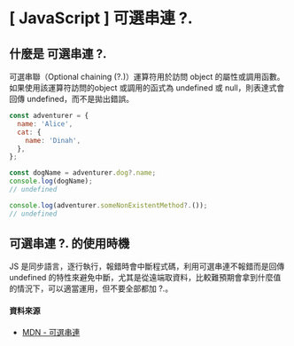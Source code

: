 # \[ JavaScript ] 可選串連 ?.
## 什麼是 可選串連 ?.
可選串聯（Optional chaining (?.)）運算符用於訪問 object 的屬性或調用函數。如果使用該運算符訪問的object 或調用的函式為 undefined 或 null，則表達式會回傳 undefined，而不是拋出錯誤。
```js
const adventurer = {
  name: 'Alice',
  cat: {
    name: 'Dinah',
  },
};

const dogName = adventurer.dog?.name;
console.log(dogName);
// undefined

console.log(adventurer.someNonExistentMethod?.());
// undefined
```
## 可選串連 ?. 的使用時機
JS 是同步語言，逐行執行，報錯時會中斷程式碼，利用可選串連不報錯而是回傳 undefined 的特性來避免中斷，尤其是從遠端取資料，比較難預期會拿到什麼值的情況下，可以適當運用，但不要全部都加 ?.。

#### 資料來源
* <a href="https://developer.mozilla.org/zh-TW/docs/Web/JavaScript/Reference/Operators/Optional_chaining" target="_blank">MDN - 可選串連</a>